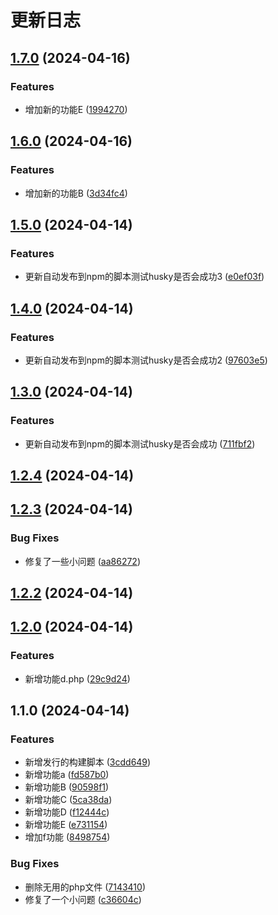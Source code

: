 # 更新日志
## [1.7.0](https://github.com/Geeklu/vitepress/compare/v1.6.0...v1.7.0) (2024-04-16)


### Features

* 增加新的功能E ([1994270](https://github.com/Geeklu/vitepress/commit/199427068f92d67df90e96f14a7f1136892da8ef))

## [1.6.0](https://github.com/Geeklu/vitepress/compare/v1.5.0...v1.6.0) (2024-04-16)


### Features

* 增加新的功能B ([3d34fc4](https://github.com/Geeklu/vitepress/commit/3d34fc42439faa2aae25fc61ecac29b2f53665f7))

## [1.5.0](https://github.com/Geeklu/vitepress/compare/v1.4.0...v1.5.0) (2024-04-14)


### Features

* 更新自动发布到npm的脚本测试husky是否会成功3 ([e0ef03f](https://github.com/Geeklu/vitepress/commit/e0ef03f25ac1d434b2c69b12e570b787234090d8))

## [1.4.0](https://github.com/Geeklu/vitepress/compare/v1.3.0...v1.4.0) (2024-04-14)


### Features

* 更新自动发布到npm的脚本测试husky是否会成功2 ([97603e5](https://github.com/Geeklu/vitepress/commit/97603e5b20f76003bbf870c439e13adf758bf94d))

## [1.3.0](https://github.com/Geeklu/vitepress/compare/v1.2.4...v1.3.0) (2024-04-14)


### Features

* 更新自动发布到npm的脚本测试husky是否会成功 ([711fbf2](https://github.com/Geeklu/vitepress/commit/711fbf2ab5a717f71692578de9a8d0b8505dfc5f))

## [1.2.4](https://github.com/Geeklu/vitepress/compare/v1.2.3...v1.2.4) (2024-04-14)

## [1.2.3](https://github.com/Geeklu/vitepress/compare/v1.2.2...v1.2.3) (2024-04-14)


### Bug Fixes

* 修复了一些小问题 ([aa86272](https://github.com/Geeklu/vitepress/commit/aa86272a3e2602624fe83098bcab6a59c2a256de))

## [1.2.2](https://github.com/Geeklu/vitepress/compare/v1.2.0...v1.2.2) (2024-04-14)

## [1.2.0](https://github.com/Geeklu/vitepress/compare/v1.1.0...v1.2.0) (2024-04-14)


### Features

* 新增功能d.php ([29c9d24](https://github.com/Geeklu/vitepress/commit/29c9d2491f2b3c1080f6ed3c85f567f602ae9050))

## 1.1.0 (2024-04-14)


### Features

* 新增发行的构建脚本 ([3cdd649](https://github.com/Geeklu/vitepress/commit/3cdd6496a01176d14a7721ff3283a8f4cca640fc))
* 新增功能a ([fd587b0](https://github.com/Geeklu/vitepress/commit/fd587b0bfbade2999ce5ef796991a979b6b2b4c9))
* 新增功能B ([90598f1](https://github.com/Geeklu/vitepress/commit/90598f12d16de22ee0efbc3db3c8ccf78d84b593))
* 新增功能C ([5ca38da](https://github.com/Geeklu/vitepress/commit/5ca38da34c2eab0ccf4c08e6f03797806db1d10b))
* 新增功能D ([f12444c](https://github.com/Geeklu/vitepress/commit/f12444cec9c06720eb75a06770d31774b741dd11))
* 新增功能E ([e731154](https://github.com/Geeklu/vitepress/commit/e73115474485cb06b5d728e058825d04ccb62765))
* 增加f功能 ([8498754](https://github.com/Geeklu/vitepress/commit/84987549f3b08bf27f6850e569a32c19deabc31f))


### Bug Fixes

* 删除无用的php文件 ([7143410](https://github.com/Geeklu/vitepress/commit/714341036c2c3f288fd82e7fc86f085cc08333e4))
* 修复了一个小问题 ([c36604c](https://github.com/Geeklu/vitepress/commit/c36604c971ff12d8f4dd6f24a6e75ca8e1976d48))
